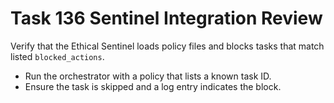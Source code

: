 # Task 136 Sentinel Integration Review

Verify that the Ethical Sentinel loads policy files and blocks tasks that match
listed `blocked_actions`.

- Run the orchestrator with a policy that lists a known task ID.
- Ensure the task is skipped and a log entry indicates the block.
